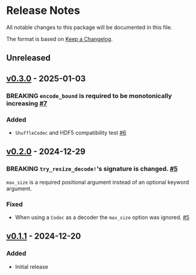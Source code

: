 # Release Notes

All notable changes to this package will be documented in this file.

The format is based on [Keep a Changelog](https://keepachangelog.com/en/1.0.0/).

## Unreleased

## [v0.3.0](https://github.com/nhz2/ChunkCodecs.jl/tree/ChunkCodecCore-v0.3.0) - 2025-01-03

### BREAKING `encode_bound` is required to be monotonically increasing [#7](https://github.com/nhz2/ChunkCodecs.jl/pull/7)

### Added

- `ShuffleCodec` and HDF5 compatibility test [#6](https://github.com/nhz2/ChunkCodecs.jl/pull/6)

## [v0.2.0](https://github.com/nhz2/ChunkCodecs.jl/tree/ChunkCodecCore-v0.2.0) - 2024-12-29

### BREAKING `try_resize_decode!`'s signature is changed. [#5](https://github.com/nhz2/ChunkCodecs.jl/pull/5)

`max_size` is a required positional argument instead of an optional keyword argument.

### Fixed

- When using a `Codec` as a decoder the `max_size` option was ignored. [#5](https://github.com/nhz2/ChunkCodecs.jl/pull/5)

## [v0.1.1](https://github.com/nhz2/ChunkCodecs.jl/tree/ChunkCodecCore-v0.1.1) - 2024-12-20

### Added

- Initial release
